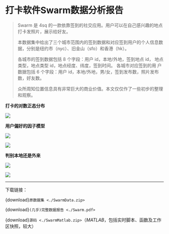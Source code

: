 # 打卡软件Swarm数据分析报告

> Swarm 是 4sq 的一款依靠签到的社交应用。用户可以在自己感兴趣的地点打卡发照片，展示给好友。
>
> 本数据集中给出了三个城市范围内的签到数据和对应签到用户的个人信息数据，分别是纽约市（nyc）、旧金山（sfo）和香港（hk）。
>
> 各城市的签到数据包括 8 个字段：用户 id，本地/外地，签到地点 id， 地点类型，地点类型 id，地点经度、纬度，签到时间。
> 各城市对应签到的用 户数据包括 6 个字段：用户 id，本地/外地，男/女，签到发布数，照片发布数，好友数。
>
> 众所周知位置信息具有非常巨大的商业价值。本文仅仅作了一些初步的整理和观察。

**打卡的对数正态分布**

![](./SwarmTex/qq.png)

**用户偏好的因子模型**

![](./SwarmTex/fac2_oblique.png)

![](./SwarmTex/group.png)

**判别本地还是外来**

![](./SwarmTex/disc.png)

![](./SwarmTex/err_f.png)

---

下载链接：

{download}`原数据集 <./SwarmData.zip>`

{download}`(几乎)完整数据报告 <./Swarm.pdf>`

{download}`源码 <./SwarmMatlab.zip>`（*MATLAB*，包括实时脚本、函数及工作区快照，较大）